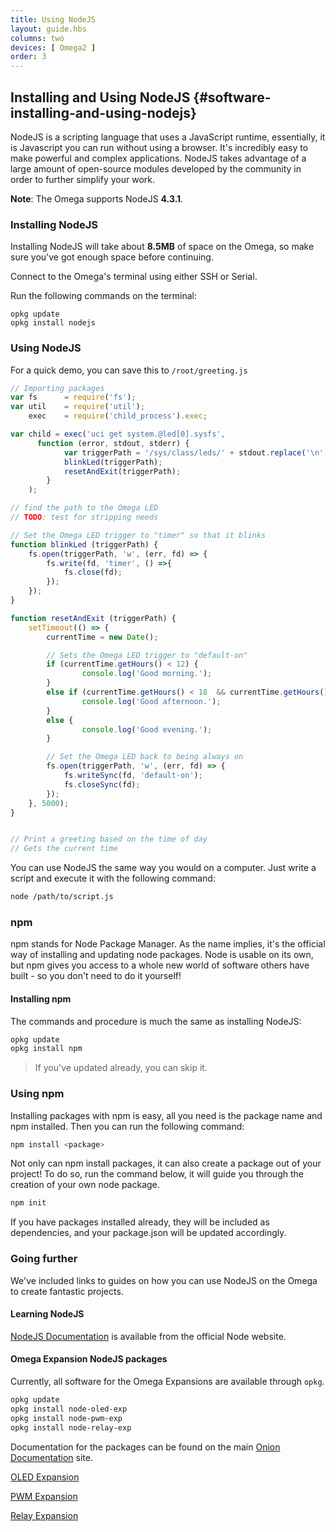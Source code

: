 ```yaml
---
title: Using NodeJS
layout: guide.hbs
columns: two
devices: [ Omega2 ]
order: 3
---
```


<!-- // refer to the existing article for guidance -->

## Installing and Using NodeJS {#software-installing-and-using-nodejs}

NodeJS is a scripting language that uses a JavaScript runtime, essentially, it is Javascript you can run without using a browser. It's incredibly easy to make powerful and complex applications. NodeJS takes advantage of a large amount of open-source modules developed by the community in order to further simplify your work.

**Note**: The Omega supports NodeJS **4.3.1**.


### Installing NodeJS

Installing NodeJS will take about **8.5MB** of space on the Omega, so make sure you've got enough space before continuing.

Connect to the Omega's terminal using either SSH or Serial.

Run the following commands on the terminal:

```
opkg update
opkg install nodejs
```

### Using NodeJS

For a quick demo, you can save this to `/root/greeting.js`

```javascript
// Importing packages
var fs      = require('fs');
var util    = require('util');
    exec    = require('child_process').exec;

var child = exec('uci get system.@led[0].sysfs',
      function (error, stdout, stderr) {
            var triggerPath = '/sys/class/leds/' + stdout.replace('\n','') + '/trigger'
            blinkLed(triggerPath);
            resetAndExit(triggerPath);
        }
    );

// find the path to the Omega LED
// TODO: test for stripping needs

// Set the Omega LED trigger to "timer" so that it blinks
function blinkLed (triggerPath) {
    fs.open(triggerPath, 'w', (err, fd) => {
        fs.write(fd, 'timer', () =>{
            fs.close(fd);
        });
    });
}

function resetAndExit (triggerPath) {
    setTimeout(() => {
        currentTime = new Date();

        // Sets the Omega LED trigger to "default-on"
        if (currentTime.getHours() < 12) {
                console.log('Good morning.');
        }
        else if (currentTime.getHours() < 18  && currentTime.getHours() >= 12) {
                console.log('Good afternoon.');
        }
        else {
                console.log('Good evening.');
        }

        // Set the Omega LED back to being always on
        fs.open(triggerPath, 'w', (err, fd) => {
            fs.writeSync(fd, 'default-on');
            fs.closeSync(fd);
        });
    }, 5000);
}


// Print a greeting based on the time of day
// Gets the current time
```

You can use NodeJS the same way you would on a computer. Just write a script and execute it with the following command:

``` bash
node /path/to/script.js
```


### npm

npm stands for Node Package Manager. As the name implies, it's the official way of installing and updating node packages. Node is usable on its own, but npm gives you access to a whole new world of software others have built - so you don't need to do it yourself!

#### Installing npm

The commands and procedure is much the same as installing NodeJS:

``` bash
opkg update
opkg install npm
```

>If you've updated already, you can skip it.


### Using npm

Installing packages with npm is easy, all you need is the package name and npm installed. Then you can run the following command:

``` bash
npm install <package>
```

Not only can npm install packages, it can also create a package out of your project! To do so, run the command below, it will guide you through the creation of your own node package.

``` bash
npm init
```

If you have packages installed already, they will be included as dependencies, and your package.json will be updated accordingly.

### Going further

We've included links to guides on how you can use NodeJS on the Omega to create fantastic projects.

#### Learning NodeJS

<!-- // link to nodejs documentation and guides for more info on getting started and learning NodeJS -->

[NodeJS Documentation](https://nodejs.org/docs/latest-v4.x/api/) is available from the official Node website.

#### Omega Expansion NodeJS packages

Currently, all software for the Omega Expansions are available through `opkg`.

``` bash
opkg update
opkg install node-oled-exp
opkg install node-pwm-exp
opkg install node-relay-exp
```

Documentation for the packages can be found on the main [Onion Documentation](https://docs.onion.io) site.

[OLED Expansion](https://docs.onion.io/omega2-docs/oled-expansion-node-module.html)

[PWM Expansion](https://docs.onion.io/omega2-docs/pwm-expansion-node-module.html)

[Relay Expansion](https://docs.onion.io/omega2-docs/relay-expansion-node-module.html)


<!-- #### Using Blynk with the Omega -->

<!-- // brief description of Blynk and how they're awesome -->
<!-- // link to the main blynk article -->

<!-- Not available on current firmware -->

